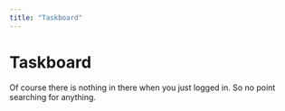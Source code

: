 ```yaml
---
title: "Taskboard"
---
```


# Taskboard

Of course there is nothing in there when you just logged in. So no point searching for anything.

